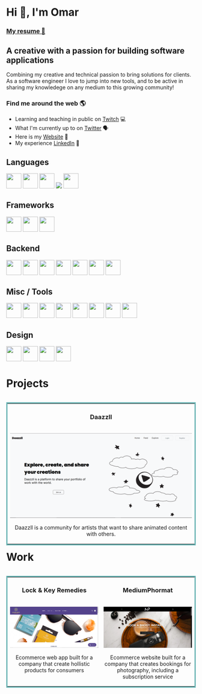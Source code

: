 # Hi 👋, I'm Omar

<h3><a href="./resume.pdf">My resume 🔗</a></h3>

## A creative with a passion for building software applications

Combining my creative and technical passion to bring solutions for clients. As a software engineer I love to jump into new tools, and to be active in sharing my knowledege on any medium to this growing community! 

### Find me around the web 🌎
- Learning and teaching in public on [Twitch](https://www.twitch.tv/omifans_) 💻
- What I'm currently up to on [Twitter](https://twitter.com/digicoding) 🗣️
- Here is my [Website](https://omarest.dev/) 🔗
- My experience [LinkedIn](https://www.linkedin.com/in/omar-estevez/) 💼


## Languages

<p align="left">
<img src="https://cdn.jsdelivr.net/gh/devicons/devicon/icons/typescript/typescript-original.svg" width="40" height="40" />
<img src="https://cdn.jsdelivr.net/gh/devicons/devicon/icons/javascript/javascript-original.svg" width="40" height="40" />
<img src="https://cdn.jsdelivr.net/gh/devicons/devicon/icons/html5/html5-original.svg" width="40" height="40" />
<img src="https://cdn.jsdelivr.net/gh/devicons/devicon/icons/css3/css3-original.svg" width="40" width="40" />
<img src="https://cdn.jsdelivr.net/gh/devicons/devicon/icons/bash/bash-original.svg" width="40" height="40" />
</p>

## Frameworks

<p align="left">
<img src="https://cdn.jsdelivr.net/gh/devicons/devicon/icons/react/react-original.svg" width="40" height="40" />
 <img src="https://cdn.jsdelivr.net/gh/devicons/devicon/icons/gatsby/gatsby-plain.svg" width="40" height="40" />
<img src="https://cdn.jsdelivr.net/gh/devicons/devicon/icons/nextjs/nextjs-original.svg" width="40" height="40"  />
</p>

## Backend
<p align="left">
<img src="https://cdn.jsdelivr.net/gh/devicons/devicon/icons/nodejs/nodejs-plain-wordmark.svg" width="40" height="40" />
<img src="https://cdn.jsdelivr.net/gh/devicons/devicon/icons/express/express-original-wordmark.svg" width="40" height="40" />
<img src="https://cdn.jsdelivr.net/gh/devicons/devicon/icons/mongodb/mongodb-plain-wordmark.svg" width="40" height="40" />
 <img src="https://cdn.jsdelivr.net/gh/devicons/devicon/icons/docker/docker-plain-wordmark.svg" width="40" height="40" />
<img src="https://cdn.jsdelivr.net/gh/devicons/devicon/icons/redis/redis-original-wordmark.svg" width="40" height="40"/>
<img src="https://cdn.jsdelivr.net/gh/devicons/devicon/icons/nginx/nginx-original.svg" width="40" height="40" />
<img src="https://cdn.jsdelivr.net/gh/devicons/devicon/icons/postgresql/postgresql-plain-wordmark.svg" width="40" height="40" />
</p>

## Misc / Tools
<p align="left">
<img src="https://cdn.jsdelivr.net/gh/devicons/devicon/icons/webpack/webpack-original.svg" width="40" height="40" />
<img src="https://cdn.jsdelivr.net/gh/devicons/devicon/icons/jest/jest-plain.svg" width="40" height="40" />
<img src="https://cdn.jsdelivr.net/gh/devicons/devicon/icons/selenium/selenium-original.svg" width="40" height="40" />
<img src="https://cdn.jsdelivr.net/gh/devicons/devicon/icons/babel/babel-original.svg" width="40" height="40" />
<img src="https://cdn.jsdelivr.net/gh/devicons/devicon/icons/eslint/eslint-original.svg" width="40" height="40" />
<img src="https://cdn.jsdelivr.net/gh/devicons/devicon/icons/bitbucket/bitbucket-original-wordmark.svg" width="40" height="40" />
<img src="https://cdn.jsdelivr.net/gh/devicons/devicon/icons/git/git-original.svg" width="40" height="40" />
<img src="https://cdn.jsdelivr.net/gh/devicons/devicon/icons/linux/linux-original.svg" width="40" height="40" />
</p>

## Design
<p align="left">
<img src="https://cdn.jsdelivr.net/gh/devicons/devicon/icons/figma/figma-original.svg" width="40" height="40" />
<img src="https://cdn.jsdelivr.net/gh/devicons/devicon/icons/illustrator/illustrator-plain.svg" width="40" height="40" />
<img src="https://cdn.jsdelivr.net/gh/devicons/devicon/icons/photoshop/photoshop-plain.svg" width="40" height="40" />
<img src="https://cdn.jsdelivr.net/gh/devicons/devicon/icons/inkscape/inkscape-original-wordmark.svg" width="40" height="40" />
</p>

# Projects 

<table align="left" bordercolor="#66b2b2" width="100%">
  <tr>
    <td width="100%" valign="top">
      <h3 align="center">Daazzll</h3>
        <br />
        <a href="https://daazzll.com/">
            <img target="" src="./img/daazzll.png" width="100%" alt="Daazzll a platform to share animated content"/>
        </a>
        <br />
      <p align="center">Daazzll is a community for artists that want to share animated content with others.</p>
    </td>
  </tr>
</table>

# Work

<table align="left" bordercolor="#66b2b2" width="100%">
  <tr>
    <td width="50%" valign="top">
      <h3 align="center">Lock & Key Remedies</h3>
        <br />
        <a href="https://lkremedies.com/">
            <img target="" src="./img/locknkey.png" width="100%" alt="Lock & Key Remedies"/>
        </a>
        <br />
      <p align="center">Ecommerce web app built for a company that create hollistic products for consumers</p>
    </td>
    <td width="50%" valign="top">
      <h3 align="center">MediumPhormat</h3>
        <br />
      <a target="_blank" href="https://mediumphormat.com/">
        <img src="./img/mediumphormat.png" width="100%"  alt="MediumPhormat"/>
      </a>
      <br />
      <p align="center">
        Ecommerce website built for a company that creates bookings for photography, including a subscription service
      </p>
    </td>
  </tr>
</table>

